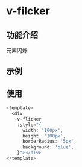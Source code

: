 # v-filcker

## 功能介绍

元素闪烁

## 示例

<div v-flicker
  :style="{
    width: '200px',
    height: '200px',
    borderRadius: '5px',
    background: 'blue',
  }"></div>

## 使用

```typescript {3}
<template>
  <div
    v-flicker
    :style="{
      width: '100px',
      height: '100px',
      borderRadius: '5px',
      background: 'blue',
    }"></div>
</template>
```
